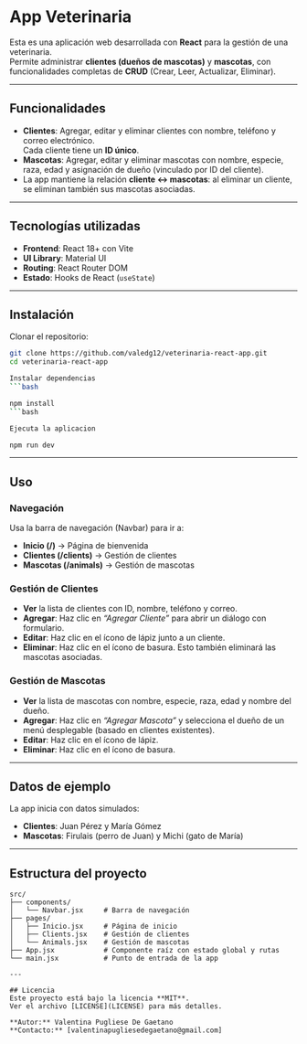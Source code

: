 
# App Veterinaria

Esta es una aplicación web desarrollada con **React** para la gestión de una veterinaria.  
Permite administrar **clientes (dueños de mascotas)** y **mascotas**, con funcionalidades completas de **CRUD** (Crear, Leer, Actualizar, Eliminar).

---

##  Funcionalidades
- **Clientes**: Agregar, editar y eliminar clientes con nombre, teléfono y correo electrónico.  
  Cada cliente tiene un **ID único**.  
- **Mascotas**: Agregar, editar y eliminar mascotas con nombre, especie, raza, edad y asignación de dueño (vinculado por ID del cliente).  
- La app mantiene la relación **cliente ↔ mascotas**: al eliminar un cliente, se eliminan también sus mascotas asociadas.  

---

##  Tecnologías utilizadas
- **Frontend**: React 18+ con Vite  
- **UI Library**: Material UI  
- **Routing**: React Router DOM  
- **Estado**: Hooks de React (`useState`)  

---

##  Instalación

Clonar el repositorio:
```bash
git clone https://github.com/valedg12/veterinaria-react-app.git
cd veterinaria-react-app

Instalar dependencias
```bash

npm install
```bash

Ejecuta la aplicacion

npm run dev
```
---


##  Uso

###  Navegación
Usa la barra de navegación (Navbar) para ir a:  
- **Inicio (/)** → Página de bienvenida  
- **Clientes (/clients)** → Gestión de clientes  
- **Mascotas (/animals)** → Gestión de mascotas  

###  Gestión de Clientes
- **Ver** la lista de clientes con ID, nombre, teléfono y correo.  
- **Agregar**: Haz clic en *“Agregar Cliente”* para abrir un diálogo con formulario.  
- **Editar**: Haz clic en el ícono de lápiz junto a un cliente.  
- **Eliminar**: Haz clic en el ícono de basura. Esto también eliminará las mascotas asociadas.  

###  Gestión de Mascotas
- **Ver** la lista de mascotas con nombre, especie, raza, edad y nombre del dueño.  
- **Agregar**: Haz clic en *“Agregar Mascota”* y selecciona el dueño de un menú desplegable (basado en clientes existentes).  
- **Editar**: Haz clic en el ícono de lápiz.  
- **Eliminar**: Haz clic en el ícono de basura.  

---

##  Datos de ejemplo
La app inicia con datos simulados:  
- **Clientes**: Juan Pérez y María Gómez  
- **Mascotas**: Firulais (perro de Juan) y Michi (gato de María)  

---
## Estructura del proyecto

```plaintext
src/
├── components/
│   └── Navbar.jsx     # Barra de navegación
├── pages/
│   ├── Inicio.jsx     # Página de inicio
│   ├── Clients.jsx    # Gestión de clientes
│   └── Animals.jsx    # Gestión de mascotas
├── App.jsx            # Componente raíz con estado global y rutas
└── main.jsx           # Punto de entrada de la app

---

## Licencia
Este proyecto está bajo la licencia **MIT**.  
Ver el archivo [LICENSE](LICENSE) para más detalles.  

**Autor:** Valentina Pugliese De Gaetano
**Contacto:** [valentinapugliesedegaetano@gmail.com]
